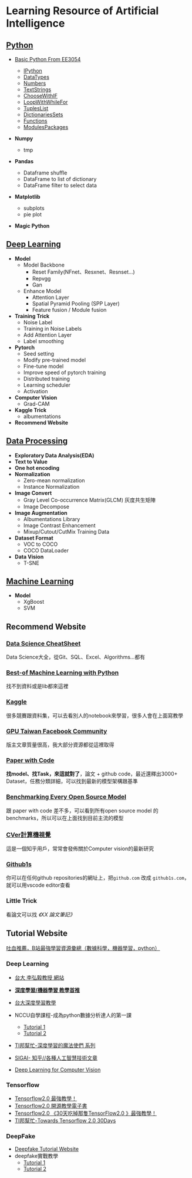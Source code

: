 # Learning Resource of Artificial Intelligence
## [Python](https://github.com/Coolshanlan/Learning-Resource/tree/master/Python)
- [Basic Python From EE3054](https://github.com/Coolshanlan/Learning-Resource/tree/master/Python/NCU%20Programming%20for%20Deep%20Learning%20EE3054)

  - [IPython](https://github.com/Coolshanlan/Learning-Resource/tree/master/Python/NCU%20Programming%20for%20Deep%20Learning%20EE3054/1092_PDL_00_IPython.ipynb)
  - [DataTypes](https://github.com/Coolshanlan/Learning-Resource/tree/master/Python/NCU%20Programming%20for%20Deep%20Learning%20EE3054/1092_PDL_01_DataTypes.ipynb)
  - [Numbers](https://github.com/Coolshanlan/Learning-Resource/tree/master/Python/NCU%20Programming%20for%20Deep%20Learning%20EE3054/1092_PDL_02_Numbers.ipynb)
  - [TextStrings](https://github.com/Coolshanlan/Learning-Resource/tree/master/Python/NCU%20Programming%20for%20Deep%20Learning%20EE3054/1092_PDL_03_TextStrings.ipynb)
  - [ChooseWithIF](https://github.com/Coolshanlan/Learning-Resource/tree/master/Python/NCU%20Programming%20for%20Deep%20Learning%20EE3054/1092_PDL_04_ChooseWithIF.ipynb)
  - [LoopWithWhileFor](https://github.com/Coolshanlan/Learning-Resource/tree/master/Python/NCU%20Programming%20for%20Deep%20Learning%20EE3054/1092_PDL_05_LoopWithWhileFor.ipynb)
  - [TuplesList](https://github.com/Coolshanlan/Learning-Resource/tree/master/Python/NCU%20Programming%20for%20Deep%20Learning%20EE3054/1092_PDL_06_TuplesList.ipynb)
  - [DictionariesSets](https://github.com/Coolshanlan/Learning-Resource/tree/master/Python/NCU%20Programming%20for%20Deep%20Learning%20EE3054/1092_PDL_07_DictionariesSets.ipynb)
  - [Functions](https://github.com/Coolshanlan/Learning-Resource/tree/master/Python/NCU%20Programming%20for%20Deep%20Learning%20EE3054/1092_PDL_08_Functions.ipynb)
  - [ModulesPackages](https://github.com/Coolshanlan/Learning-Resource/tree/master/Python/NCU%20Programming%20for%20Deep%20Learning%20EE3054/1092_PDL_09_ModulesPackages.ipynb)
- **Numpy**
  - tmp
- **Pandas**
  - Dataframe shuffle
  - DataFrame to list of dictionary
  - DataFrame filter to select data
- **Matplotlib**
  - subplots
  - pie plot
- **Magic Python**
## [Deep Learning](https://github.com/Coolshanlan/Learning-Resource/tree/master/DeepLearning)
- **Model**
  - Model Backbone
    - Reset Family(NFnet、Resxnet、Resnset...)
    - Repvgg
    - Gan
  - Enhance Model
    - Attention Layer
    - Spatial Pyramid Pooling (SPP Layer)
    - Feature fusion / Module fusion
- **Training Trick**
  - Noise Label
  - Training in Noise Labels
  - Add Attention Layer
  - Label smoothing
- **Pytorch**
  - Seed setting
  - Modify pre-trained model
  - Fine-tune model
  - Improve speed of pytorch training
  - Distributed training
  - Learning scheduler
  - Activation
- **Computer Vision**
  - Grad-CAM
- **Kaggle Trick**
  - albumentations
- **Recommend Website**

## [Data Processing](https://github.com/Coolshanlan/Learning-Resource/tree/master/DataProcessing)
- **Exploratory Data Analysis(EDA)**
- **Text to Value**
- **One hot encoding**
- **Normalization**
  - Zero-mean normalization
  - Instance Normalization
- **Image Convert**
  - Gray Level Co-occurrence Matrix(GLCM) 灰度共生矩陣
  - Image Decompose
- **Image Augmentation**
  - Albumentations Library
  - Image Contrast Enhancement
  - Mixup/Cutout/CutMix Training Data
- **Dataset Format**
  - VOC to COCO
  - COCO DataLoader
- **Data Vision**
  - T-SNE
## [Machine Learning](https://github.com/Coolshanlan/Learning-Resource/tree/master/MachineLearning)
- **Model**
  - XgBoost
  - SVM
## Recommend Website
### [Data Science CheatSheet](https://www.kaggle.com/timoboz/data-science-cheat-sheets?select=Excel)
Data Science大全，從Git、SQL、Excel、Algorithms...都有
### [Best-of Machine Learning with Python](https://github.com/ml-tooling/best-of-ml-python)
找不到資料或是lib都來這裡
### [Kaggle](https://www.kaggle.com/)
很多競賽跟資料集，可以去看別人的notebook來學習，很多人會在上面寫教學
### [GPU Taiwan Facebook Community](https://www.facebook.com/groups/344517158933201)
版主文章質量很高，我大部分資源都從這裡取得
### [Paper with Code](https://paperswithcode.com/)
**找model、找Task，來這就對了**，論文 + github code，最近還釋出3000+ Dataset，任務分類詳細，可以找到最新的模型架構跟基準

### [Benchmarking Every Open Source Model](https://sotabench.com/)
跟 paper with code 差不多，可以看到所有open source model 的 benchmarks，所以可以在上面找到目前主流的模型
### [CVer計算機視覺](https://www.zhihu.com/people/cver-38)
這是一個知乎用戶，常常會發佈關於Computer vision的最新研究
### [Github1s](https://github.com/conwnet/github1s)
你可以在任何github repositories的網址上，把`github.com` 改成 `github1s.com`，就可以用vscode editor查看

### Little Trick
看論文可以找 *《XX 論文筆記》*


## Tutorial Website
[吐血推薦，B站最強學習資源彙總（數據科學，機器學習，python）](https://bangqu.com/8me24e.html?fbclid=IwAR2ZHJHB6H3QSGNia6z1ty6ZCVEg0RRg4KRcIXnJ4c1uu6zoGOWoXQMiI4U)
### Deep Learning
- [台大 李弘毅教授 網站](https://speech.ee.ntu.edu.tw/~hylee/index.html)
- [**深度學習/機器學習 教學首推**](https://www.youtube.com/channel/UC2ggjtuuWvxrHHHiaDH1dlQ)

- [台大深度學習教學](https://www.csie.ntu.edu.tw/~yvchen/f106-adl/syllabus.html)
- NCCU自學課程-成為python數據分析達人的第一課
   - [Tutorial 1](http://moocs.nccu.edu.tw/course/123/intro)
   - [Tutorial 2](https://github.com/yenlung/Python-3-Data-Analysis-Basics)
- [TI邦幫忙-深度學習的魔法使們 系列](https://ithelp.ithome.com.tw/users/20112540/ironman/2064?page=1)
- [SIGAI- 知乎//各種人工智慧技術文章](https://zhuanlan.zhihu.com/c_201634018)
- [Deep Learning for Computer Vision](https://dvl.in.tum.de/teaching/)
### Tensorflow
- [Tensorflow2.0 最強教學！](https://zhuanlan.zhihu.com/c_109102186304362496)
- [Tensorflow2.0 開源教學電子書](https://bangqu.com/6K13Q9.html)
- [Tensorflow2.0 《30天吃掉那隻TensorFlow2.0 》最強教學！](https://github.com/lyhue1991/eat_tensorflow2_in_30_days)
- [TI邦幫忙-Towards Tensorflow 2.0 30Days](https://ithelp.ithome.com.tw/users/20119971/ironman/2254)
### DeepFake
- [Deepfake Tutorial Website](https://www.deepfakescn.com/)
- deepfake實戰教學
   - [Tutorial 1](https://zhuanlan.zhihu.com/p/36414465)
   - [Tutorial 2](https://zhuanlan.zhihu.com/p/64490383)

